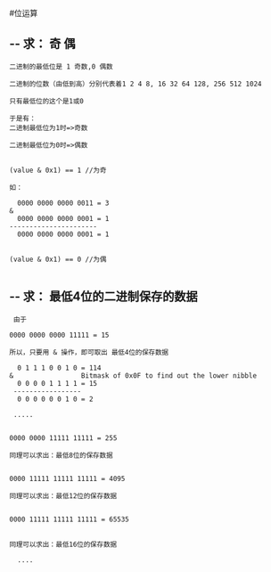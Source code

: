 #位运算

## -- 求： 奇 偶  

    二进制的最低位是 1 奇数,0 偶数
    
    二进制的位数（由低到高）分别代表着1 2 4 8, 16 32 64 128, 256 512 1024
    
    只有最低位的这个是1或0
    
    于是有：
    二进制最低位为1时=>奇数
    
    二进制最低位为0时=>偶数

````

(value & 0x1) == 1 //为奇

如：

  0000 0000 0000 0011 = 3
&   
  0000 0000 0000 0001 = 1 
----------------------
  0000 0000 0000 0001 = 1
    

(value & 0x1) == 0 //为偶
 
````

## -- 求： 最低4位的二进制保存的数据

```` 
 由于
 
0000 0000 0000 11111 = 15

所以，只要用 & 操作，即可取出 最低4位的保存数据

  0 1 1 1 0 0 1 0 = 114
&                 Bitmask of 0x0F to find out the lower nibble
  0 0 0 0 1 1 1 1 = 15 
 -----------------
  0 0 0 0 0 0 1 0 = 2
 
 .....


0000 0000 11111 11111 = 255 

同理可以求出：最低8位的保存数据


0000 11111 11111 11111 = 4095 

同理可以求出：最低12位的保存数据

 
0000 11111 11111 11111 = 65535 


同理可以求出：最低16位的保存数据

  ....
  
```` 
